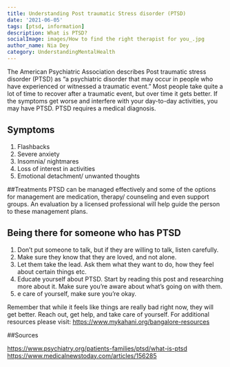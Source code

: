 ```yaml
---  
title: Understanding Post traumatic Stress disorder (PTSD)
date: '2021-06-05'  
tags: [ptsd, information]  
description: What is PTSD? 
socialImage: images/How to find the right therapist for you_.jpg
author_name: Nia Dey
category: UnderstandingMentalHealth
---  
```

The American Psychiatric Association describes Post traumatic stress disorder (PTSD) as “a psychiatric disorder that may occur in people who have experienced or witnessed a traumatic event.”
Most people take quite a lot of time to recover after a traumatic event, but over time it gets better. If the symptoms get worse and interfere with your day-to-day activities, you may have PTSD. PTSD requires a medical diagnosis.

## Symptoms
  1. Flashbacks
  2. Severe anxiety
  3. Insomnia/ nightmares
  4. Loss of interest in activities
  5. Emotional detachment/ unwanted thoughts

##Treatments
PTSD can be managed effectively and some of the options for management are medication, therapy/ counseling and even support groups. 
An evaluation by a licensed professional will help guide the person to these management plans.

## Being there for someone who has PTSD
  1. Don’t put someone to talk, but if they are willing to talk, listen carefully.
  2. Make sure they know that they are loved, and not alone.
  3. Let them take the lead. Ask them what they want to do, how they feel about certain things etc.
  4. Educate yourself about PTSD. Start by reading this post and researching more about it. Make sure you’re aware about what’s going on with them.
  5. e care of yourself, make sure you’re okay. 

Remember that while it feels like things are really bad right now, they will get better. Reach out, get help, and take care of yourself.
For additional resources please visit: https://www.mykahani.org/bangalore-resources

##Sources

https://www.psychiatry.org/patients-families/ptsd/what-is-ptsd
https://www.medicalnewstoday.com/articles/156285
